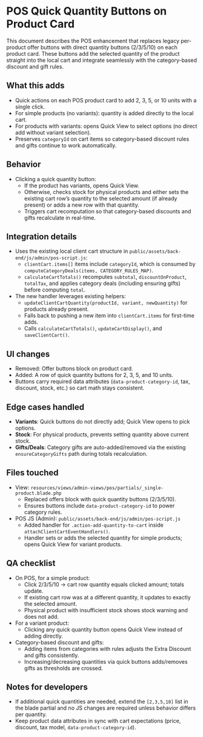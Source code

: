 # POS Quick Quantity Buttons on Product Card

This document describes the POS enhancement that replaces legacy per-product offer buttons with direct quantity buttons (2/3/5/10) on each product card. These buttons add the selected quantity of the product straight into the local cart and integrate seamlessly with the category-based discount and gift rules.

## What this adds
- Quick actions on each POS product card to add 2, 3, 5, or 10 units with a single click.
- For simple products (no variants): quantity is added directly to the local cart.
- For products with variants: opens Quick View to select options (no direct add without variant selection).
- Preserves `categoryId` on cart items so category-based discount rules and gifts continue to work automatically.

## Behavior
- Clicking a quick quantity button:
  - If the product has variants, opens Quick View.
  - Otherwise, checks stock for physical products and either sets the existing cart row’s quantity to the selected amount (if already present) or adds a new row with that quantity.
  - Triggers cart recomputation so that category-based discounts and gifts recalculate in real-time.

## Integration details
- Uses the existing local client cart structure in `public/assets/back-end/js/admin/pos-script.js`:
  - `clientCart.items[]` items include `categoryId`, which is consumed by `computeCategoryDeals(items, CATEGORY_RULES_MAP)`.
  - `calculateCartTotals()` recomputes `subtotal`, `discountOnProduct`, `totalTax`, and applies category deals (including ensuring gifts) before computing `total`.
- The new handler leverages existing helpers:
  - `updateClientCartQuantity(productId, variant, newQuantity)` for products already present.
  - Falls back to pushing a new item into `clientCart.items` for first-time adds.
  - Calls `calculateCartTotals()`, `updateCartDisplay()`, and `saveClientCart()`.

## UI changes
- Removed: Offer buttons block on product card.
- Added: A row of quick quantity buttons for 2, 3, 5, and 10 units.
- Buttons carry required data attributes (`data-product-category-id`, tax, discount, stock, etc.) so cart math stays consistent.

## Edge cases handled
- **Variants**: Quick buttons do not directly add; Quick View opens to pick options.
- **Stock**: For physical products, prevents setting quantity above current stock.
- **Gifts/Deals**: Category gifts are auto-added/removed via the existing `ensureCategoryGifts` path during totals recalculation.

## Files touched
- View: `resources/views/admin-views/pos/partials/_single-product.blade.php`
  - Replaced offers block with quick quantity buttons (2/3/5/10).
  - Ensures buttons include `data-product-category-id` to power category rules.
- POS JS (Admin): `public/assets/back-end/js/admin/pos-script.js`
  - Added handler for `.action-add-quantity-to-cart` inside `attachClientCartEventHandlers()`.
  - Handler sets or adds the selected quantity for simple products; opens Quick View for variant products.

## QA checklist
- On POS, for a simple product:
  - Click 2/3/5/10 → cart row quantity equals clicked amount; totals update.
  - If existing cart row was at a different quantity, it updates to exactly the selected amount.
  - Physical product with insufficient stock shows stock warning and does not add.
- For a variant product:
  - Clicking any quick quantity button opens Quick View instead of adding directly.
- Category-based discount and gifts:
  - Adding items from categories with rules adjusts the Extra Discount and gifts consistently.
  - Increasing/decreasing quantities via quick buttons adds/removes gifts as thresholds are crossed.

## Notes for developers
- If additional quick quantities are needed, extend the `[2,3,5,10]` list in the blade partial and no JS changes are required unless behavior differs per quantity.
- Keep product data attributes in sync with cart expectations (price, discount, tax model, `data-product-category-id`).


